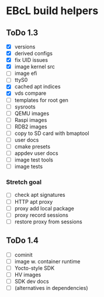 # EBcL build helpers

## ToDo 1.3

- [x] versions
- [x] derived configs
- [x] fix UID issues
- [x] image kernel src
- [ ] image efi
- [ ] ttyS0
- [x] cached apt indices
- [x] vds compare
- [ ] templates for root gen
- [ ] sysroots
- [ ] QEMU images
- [ ] Raspi images
- [ ] RDB2 images
- [ ] copy to SD card with bmaptool
- [ ] user docs
- [ ] cmake presets 
- [ ] appdev user docs
- [ ] image test tools
- [ ] image tests

### Stretch goal

- [ ] check apt signatures
- [ ] HTTP apt proxy
- [ ] proxy add local package
- [ ] proxy record sessions
- [ ] restore proxy from sessions

## ToDo 1.4

- [ ] cominit
- [ ] image w. container runtime
- [ ] Yocto-style SDK
- [ ] HV images
- [ ] SDK dev docs
- [ ] (alternatives in dependencies)
